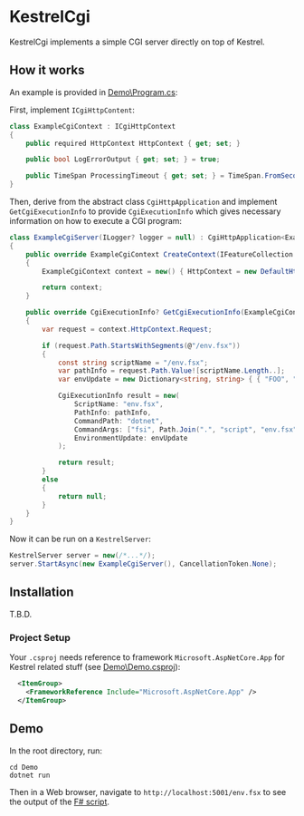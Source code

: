 # KestrelCgi

KestrelCgi implements a simple CGI server directly on top of Kestrel.

## How it works

An example is provided in [Demo\Program.cs]:


First, implement `ICgiHttpContent`:

```cs
class ExampleCgiContext : ICgiHttpContext
{
    public required HttpContext HttpContext { get; set; }

    public bool LogErrorOutput { get; set; } = true;

    public TimeSpan ProcessingTimeout { get; set; } = TimeSpan.FromSeconds(3);
}
```

Then, derive from the abstract class `CgiHttpApplication` and implement `GetCgiExecutionInfo` to provide `CgiExecutionInfo` which gives necessary information on how to execute a CGI program:


```cs
class ExampleCgiServer(ILogger? logger = null) : CgiHttpApplication<ExampleCgiContext>(logger)
{
    public override ExampleCgiContext CreateContext(IFeatureCollection contextFeatures)
    {
        ExampleCgiContext context = new() { HttpContext = new DefaultHttpContext(contextFeatures) };

        return context;
    }

    public override CgiExecutionInfo? GetCgiExecutionInfo(ExampleCgiContext context)
    {
        var request = context.HttpContext.Request;

        if (request.Path.StartsWithSegments(@"/env.fsx"))
        {
            const string scriptName = "/env.fsx";
            var pathInfo = request.Path.Value![scriptName.Length..];
            var envUpdate = new Dictionary<string, string> { { "FOO", "BAR" } };

            CgiExecutionInfo result = new(
                ScriptName: "env.fsx",
                PathInfo: pathInfo,
                CommandPath: "dotnet",
                CommandArgs: ["fsi", Path.Join(".", "script", "env.fsx")],
                EnvironmentUpdate: envUpdate
            );

            return result;
        }
        else
        {
            return null;
        }
    }
}
```

Now it can be run on a `KestrelServer`:

```cs
KestrelServer server = new(/*...*/);
server.StartAsync(new ExampleCgiServer(), CancellationToken.None);
```


## Installation

T.B.D.

### Project Setup

Your `.csproj` needs reference to framework `Microsoft.AspNetCore.App` for Kestrel related stuff (see [Demo\Demo.csproj]):

```xml
  <ItemGroup>
    <FrameworkReference Include="Microsoft.AspNetCore.App" />
  </ItemGroup>
```


## Demo

In the root directory, run:

```
cd Demo
dotnet run
```

Then in a Web browser, navigate to `http://localhost:5001/env.fsx` to see the output of the [F# script](./Demo/script/env.fsx).

[Demo\Program.cs]: .\Demo\Program.cs
[Demo\Demo.csproj]: .\Demo\Demo.csproj